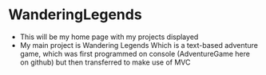 # WanderingLegends
- This will be my home page with my projects displayed
- My main project is Wandering Legends
  Which is a text-based adventure game, which was first programmed on console (AdventureGame here on github) but then transferred to make use of MVC
